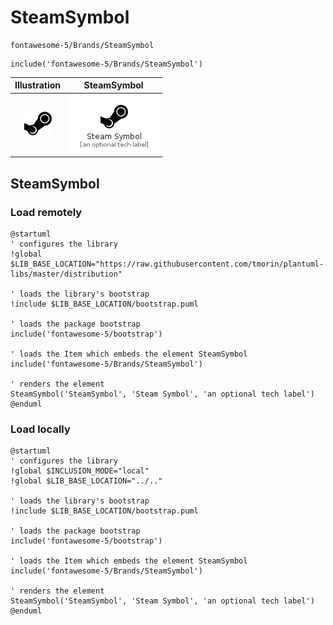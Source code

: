 # SteamSymbol


```text
fontawesome-5/Brands/SteamSymbol
```

```text
include('fontawesome-5/Brands/SteamSymbol')
```



| Illustration | SteamSymbol |
| :---: | :---: |
| ![illustration for Illustration](../../fontawesome-5/Brands/SteamSymbol.png) | ![illustration for SteamSymbol](../../fontawesome-5/Brands/SteamSymbol.Local.png) |




## SteamSymbol

### Load remotely
```plantuml
@startuml
' configures the library
!global $LIB_BASE_LOCATION="https://raw.githubusercontent.com/tmorin/plantuml-libs/master/distribution"

' loads the library's bootstrap
!include $LIB_BASE_LOCATION/bootstrap.puml

' loads the package bootstrap
include('fontawesome-5/bootstrap')

' loads the Item which embeds the element SteamSymbol
include('fontawesome-5/Brands/SteamSymbol')

' renders the element
SteamSymbol('SteamSymbol', 'Steam Symbol', 'an optional tech label')
@enduml
```

### Load locally
```plantuml
@startuml
' configures the library
!global $INCLUSION_MODE="local"
!global $LIB_BASE_LOCATION="../.."

' loads the library's bootstrap
!include $LIB_BASE_LOCATION/bootstrap.puml

' loads the package bootstrap
include('fontawesome-5/bootstrap')

' loads the Item which embeds the element SteamSymbol
include('fontawesome-5/Brands/SteamSymbol')

' renders the element
SteamSymbol('SteamSymbol', 'Steam Symbol', 'an optional tech label')
@enduml
```

